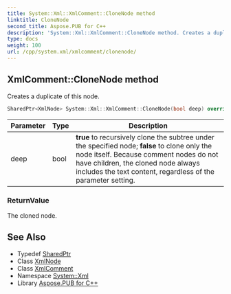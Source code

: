 ```yaml
---
title: System::Xml::XmlComment::CloneNode method
linktitle: CloneNode
second_title: Aspose.PUB for C++
description: 'System::Xml::XmlComment::CloneNode method. Creates a duplicate of this node in C++.'
type: docs
weight: 100
url: /cpp/system.xml/xmlcomment/clonenode/
---
```

## XmlComment::CloneNode method


Creates a duplicate of this node.

```cpp
SharedPtr<XmlNode> System::Xml::XmlComment::CloneNode(bool deep) override
```


| Parameter | Type | Description |
| --- | --- | --- |
| deep | bool | **true** to recursively clone the subtree under the specified node; **false** to clone only the node itself. Because comment nodes do not have children, the cloned node always includes the text content, regardless of the parameter setting. |

### ReturnValue

The cloned node.

## See Also

* Typedef [SharedPtr](../../../system/sharedptr/)
* Class [XmlNode](../../xmlnode/)
* Class [XmlComment](../)
* Namespace [System::Xml](../../)
* Library [Aspose.PUB for C++](../../../)
